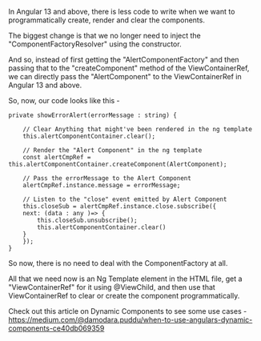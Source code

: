 In Angular 13 and above, there is less code to write when we want to programmatically create, render and clear the components.

The biggest change is that we no longer need to inject the "ComponentFactoryResolver" using the constructor.

And so, instead of first getting the "AlertComponentFactory" and then passing that to the "createComponent" method of the ViewContainerRef, we can directly pass the "AlertComponent" to the ViewContainerRef in Angular 13 and above.

So, now, our code looks like this - 

    private showErrorAlert(errorMessage : string) {

        // Clear Anything that might've been rendered in the ng template
        this.alertComponentContainer.clear();

        // Render the "Alert Component" in the ng template
        const alertCmpRef = this.alertComponentContainer.createComponent(AlertComponent);

        // Pass the errorMessage to the Alert Component
        alertCmpRef.instance.message = errorMessage;

        // Listen to the "close" event emitted by Alert Component
        this.closeSub = alertCmpRef.instance.close.subscribe({
        next: (data : any )=> {
            this.closeSub.unsubscribe();
            this.alertComponentContainer.clear()
        }
        });
    }

So now, there is no need to deal with the ComponentFactory at all.

All that we need now is an Ng Template element in the HTML file, get a "ViewContainerRef" for it using @ViewChild, and then use that ViewContainerRef to clear or create the component programmatically.

Check out this article on Dynamic Components to see some use cases - https://medium.com/@damodara.puddu/when-to-use-angulars-dynamic-components-ce40db069359
